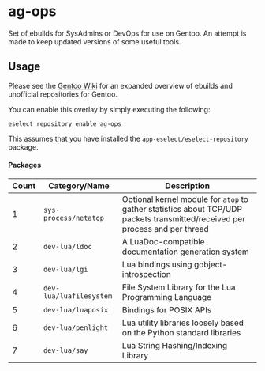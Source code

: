 # ag-ops

Set of ebuilds for SysAdmins or DevOps for use on Gentoo.
An attempt is made to keep updated versions of some useful tools.

## Usage

Please see the [Gentoo Wiki](https://wiki.gentoo.org/wiki/Ebuild_repository) for an expanded overview 
of ebuilds and unofficial repositories for Gentoo.

You can enable this overlay by simply executing the following:

```
eselect repository enable ag-ops
```

This assumes that you have installed the `app-eselect/eselect-repository` package.



#### Packages

| Count | Category/Name       | Description                    |
|-------|------------|--------------------------------|
| 1     | `sys-process/netatop`   | Optional kernel module for `atop` to gather statistics about TCP/UDP packets transmitted/received per process and per thread  |
| 2     | `dev-lua/ldoc`   | A LuaDoc-compatible documentation generation system	|
| 3     | `dev-lua/lgi`   | Lua bindings using gobject-introspection	|
| 4     | `dev-lua/luafilesystem`   | File System Library for the Lua Programming Language	|
| 5     | `dev-lua/luaposix`   | Bindings for POSIX APIs	|
| 6     | `dev-lua/penlight`   | Lua utility libraries loosely based on the Python standard libraries	|
| 7     | `dev-lua/say`   | Lua String Hashing/Indexing Library 	|

